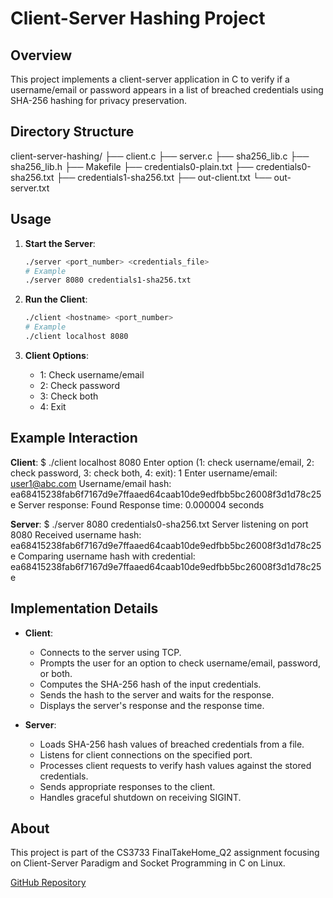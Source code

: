 # Client-Server Hashing Project

## Overview
This project implements a client-server application in C to verify if a username/email or password appears in a list of breached credentials using SHA-256 hashing for privacy preservation.

## Directory Structure
client-server-hashing/
├── client.c
├── server.c
├── sha256_lib.c
├── sha256_lib.h
├── Makefile
├── credentials0-plain.txt
├── credentials0-sha256.txt
├── credentials1-sha256.txt
├── out-client.txt
└── out-server.txt

## Usage

1. **Start the Server**:
    ```sh
    ./server <port_number> <credentials_file>
    # Example
    ./server 8080 credentials1-sha256.txt
    ```

2. **Run the Client**:
    ```sh
    ./client <hostname> <port_number>
    # Example
    ./client localhost 8080
    ```

3. **Client Options**:
    - 1: Check username/email
    - 2: Check password
    - 3: Check both
    - 4: Exit

## Example Interaction

**Client**:
$ ./client localhost 8080
Enter option (1: check username/email, 2: check password, 3: check both, 4: exit): 1
Enter username/email: user1@abc.com
Username/email hash: ea68415238fab6f7167d9e7ffaaed64caab10de9edfbb5bc26008f3d1d78c25e
Server response: Found
Response time: 0.000004 seconds


**Server**:
$ ./server 8080 credentials0-sha256.txt
Server listening on port 8080
Received username hash: ea68415238fab6f7167d9e7ffaaed64caab10de9edfbb5bc26008f3d1d78c25e
Comparing username hash with credential: ea68415238fab6f7167d9e7ffaaed64caab10de9edfbb5bc26008f3d1d78c25e


## Implementation Details

- **Client**:
    - Connects to the server using TCP.
    - Prompts the user for an option to check username/email, password, or both.
    - Computes the SHA-256 hash of the input credentials.
    - Sends the hash to the server and waits for the response.
    - Displays the server's response and the response time.

- **Server**:
    - Loads SHA-256 hash values of breached credentials from a file.
    - Listens for client connections on the specified port.
    - Processes client requests to verify hash values against the stored credentials.
    - Sends appropriate responses to the client.
    - Handles graceful shutdown on receiving SIGINT.

## About
This project is part of the CS3733 FinalTakeHome_Q2 assignment focusing on Client-Server Paradigm and Socket Programming in C on Linux.

[GitHub Repository](https://github.com/sc4311/client-server-hashing)
